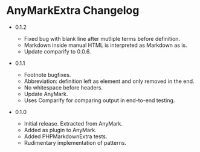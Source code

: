 AnyMarkExtra Changelog
======================

*	0.1.2

	*	Fixed bug with blank line after mutliple terms before definition.
	*	Markdown inside manual HTML is interpreted as Markdown as is.
	*	Update comparify to 0.0.6.

*	0.1.1

	*	Footnote bugfixes.
	*	Abbreviation: definition left as element and only removed in the end.
	*	No whitespace before headers.
	*	Update AnyMark.
	*	Uses Comparify for comparing output in end-to-end testing.

*	0.1.0

	*	Initial release. Extracted from AnyMark.
	*	Added as plugin to AnyMark.
	*	Added PHPMarkdownExtra tests.
	*	Rudimentary implementation of patterns.